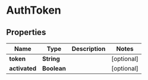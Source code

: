 
# AuthToken

## Properties
Name | Type | Description | Notes
------------ | ------------- | ------------- | -------------
**token** | **String** |  |  [optional]
**activated** | **Boolean** |  |  [optional]




